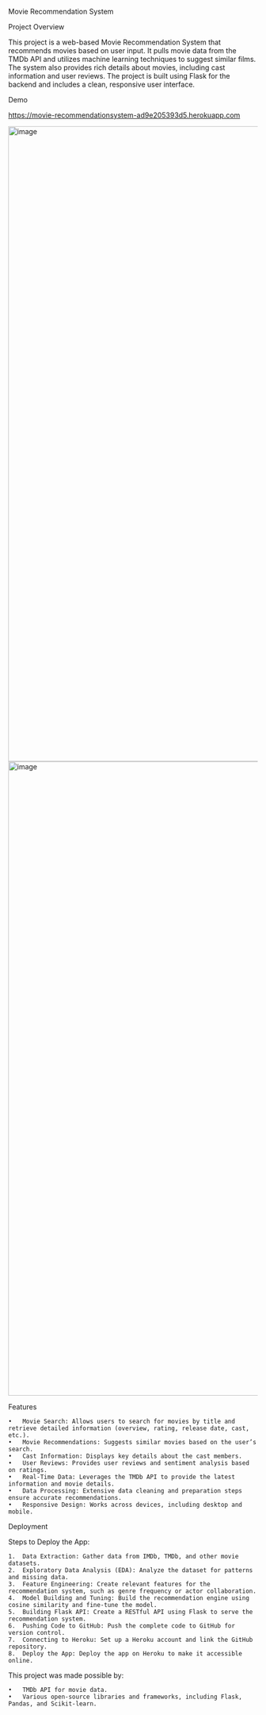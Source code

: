 Movie Recommendation System

Project Overview

This project is a web-based Movie Recommendation System that recommends movies based on user input. It pulls movie data from the TMDb API and utilizes machine learning techniques to suggest similar films. The system also provides rich details about movies, including cast information and user reviews. The project is built using Flask for the backend and includes a clean, responsive user interface.

Demo

https://movie-recommendationsystem-ad9e205393d5.herokuapp.com

<img width="1280" alt="image" src="https://github.com/user-attachments/assets/32c630a9-3263-466a-ae5f-604885ae0e41">

<img width="1278" alt="image" src="https://github.com/user-attachments/assets/d11acdd2-d595-48dd-a8a0-e94db70e473a">

Features

	•	Movie Search: Allows users to search for movies by title and retrieve detailed information (overview, rating, release date, cast, etc.).
	•	Movie Recommendations: Suggests similar movies based on the user’s search.
	•	Cast Information: Displays key details about the cast members.
	•	User Reviews: Provides user reviews and sentiment analysis based on ratings.
	•	Real-Time Data: Leverages the TMDb API to provide the latest information and movie details.
	•	Data Processing: Extensive data cleaning and preparation steps ensure accurate recommendations.
	•	Responsive Design: Works across devices, including desktop and mobile.

 
 Deployment

Steps to Deploy the App:

	1.	Data Extraction: Gather data from IMDb, TMDb, and other movie datasets.
	2.	Exploratory Data Analysis (EDA): Analyze the dataset for patterns and missing data.
	3.	Feature Engineering: Create relevant features for the recommendation system, such as genre frequency or actor collaboration.
	4.	Model Building and Tuning: Build the recommendation engine using cosine similarity and fine-tune the model.
	5.	Building Flask API: Create a RESTful API using Flask to serve the recommendation system.
	6.	Pushing Code to GitHub: Push the complete code to GitHub for version control.
	7.	Connecting to Heroku: Set up a Heroku account and link the GitHub repository.
	8.	Deploy the App: Deploy the app on Heroku to make it accessible online.

 This project was made possible by:

	•	TMDb API for movie data.
	•	Various open-source libraries and frameworks, including Flask, Pandas, and Scikit-learn.
